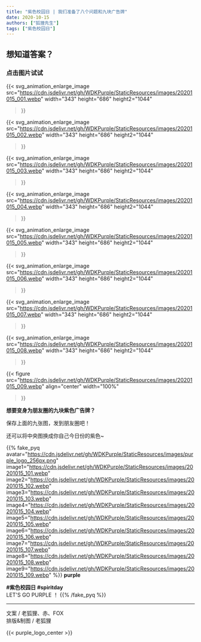 ```yaml
---
title: "紫色校园日 | 我们准备了八个问题和九块广告牌"
date: 2020-10-15
authors: ["狐狸先生"]
tags: ["紫色校园日"]
---
```


## 想知道答案？

### 点击图片试试

{{< svg_animation_enlarge_image
src="https://cdn.jsdelivr.net/gh/WDKPurple/StaticResources/images/20201015_001.webp"
width="343"
height="686"
height2="1044"
>}}

{{< svg_animation_enlarge_image
src="https://cdn.jsdelivr.net/gh/WDKPurple/StaticResources/images/20201015_002.webp"
width="343"
height="686"
height2="1044"
>}}

{{< svg_animation_enlarge_image
src="https://cdn.jsdelivr.net/gh/WDKPurple/StaticResources/images/20201015_003.webp"
width="343"
height="686"
height2="1044"
>}}

{{< svg_animation_enlarge_image
src="https://cdn.jsdelivr.net/gh/WDKPurple/StaticResources/images/20201015_004.webp"
width="343"
height="686"
height2="1044"
>}}

{{< svg_animation_enlarge_image
src="https://cdn.jsdelivr.net/gh/WDKPurple/StaticResources/images/20201015_005.webp"
width="343"
height="686"
height2="1044"
>}}

{{< svg_animation_enlarge_image
src="https://cdn.jsdelivr.net/gh/WDKPurple/StaticResources/images/20201015_006.webp"
width="343"
height="686"
height2="1044"
>}}

{{< svg_animation_enlarge_image
src="https://cdn.jsdelivr.net/gh/WDKPurple/StaticResources/images/20201015_007.webp"
width="343"
height="686"
height2="1044"
>}}

{{< svg_animation_enlarge_image
src="https://cdn.jsdelivr.net/gh/WDKPurple/StaticResources/images/20201015_008.webp"
width="343"
height="686"
height2="1044"
>}}

{{< figure
src="https://cdn.jsdelivr.net/gh/WDKPurple/StaticResources/images/20201015_009.webp"
align="center"
width="100%"
>}}

**想要变身为朋友圈的九块紫色广告牌？**

保存上面的九张图，发到朋友圈吧！

还可以将中央图换成你自己今日份的紫色~

{{% fake_pyq
avatar="https://cdn.jsdelivr.net/gh/WDKPurple/StaticResources/images/purple_logo_256px.png"
image1="https://cdn.jsdelivr.net/gh/WDKPurple/StaticResources/images/20201015_101.webp"
image2="https://cdn.jsdelivr.net/gh/WDKPurple/StaticResources/images/20201015_102.webp"
image3="https://cdn.jsdelivr.net/gh/WDKPurple/StaticResources/images/20201015_103.webp"
image4="https://cdn.jsdelivr.net/gh/WDKPurple/StaticResources/images/20201015_104.webp"
image5="https://cdn.jsdelivr.net/gh/WDKPurple/StaticResources/images/20201015_105.webp"
image6="https://cdn.jsdelivr.net/gh/WDKPurple/StaticResources/images/20201015_106.webp"
image7="https://cdn.jsdelivr.net/gh/WDKPurple/StaticResources/images/20201015_107.webp"
image8="https://cdn.jsdelivr.net/gh/WDKPurple/StaticResources/images/20201015_108.webp"
image9="https://cdn.jsdelivr.net/gh/WDKPurple/StaticResources/images/20201015_109.webp"
%}}
**purple**

**#紫色校园日 #spiritday**<br>
LET'S GO PURPLE ！
{{% /fake_pyq %}}

---

文案 / 老狐狸、赤、FOX<br>
排版&制图 / 老狐狸

{{< purple_logo_center >}}
